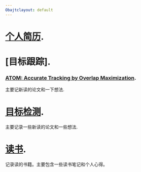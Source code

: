 ```yaml
---
Obajtclayout: default
---
```




# [个人简历](/docs/cv-page.md).

# [目标跟踪].

### [ATOM: Accurate Tracking by Overlap Maximization](/docs/ATOM.md).

主要记新读的论文和一下想法.

# [目标检测](/doc/detection).

主要记录一些新读的论文和一些想法.

# [读书](/doc/readed_books).

记录读的书籍。主要包含一些读书笔记和个人心得。